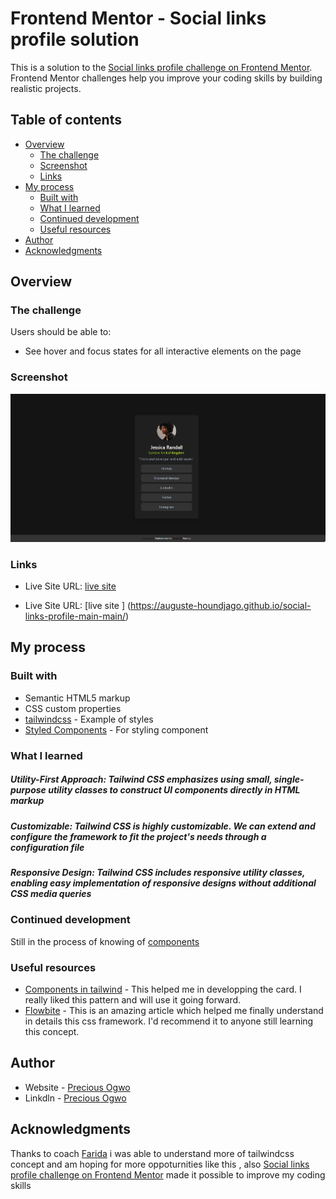 # Frontend Mentor - Social links profile solution

This is a solution to the [Social links profile challenge on Frontend Mentor](https://www.frontendmentor.io/challenges/social-links-profile-UG32l9m6dQ). Frontend Mentor challenges help you improve your coding skills by building realistic projects. 

## Table of contents

- [Overview](#overview)
  - [The challenge](#the-challenge)
  - [Screenshot](#screenshot)
  - [Links](#links)
- [My process](#my-process)
  - [Built with](#built-with)
  - [What I learned](#what-i-learned)
  - [Continued development](#continued-development)
  - [Useful resources](#useful-resources)
- [Author](#author)
- [Acknowledgments](#acknowledgments)



## Overview

### The challenge

Users should be able to:

- See hover and focus states for all interactive elements on the page

### Screenshot

![](./design/screenshot.png)



### Links

- Live Site URL: [live site  ](https://ijechidi.github.io/social-links-profile-main/)

- Live Site URL: [live site  ] (https://auguste-houndjago.github.io/social-links-profile-main-main/)

## My process

### Built with

- Semantic HTML5 markup
- CSS custom properties
- [tailwindcss](https://tailwindcss.com/docs/utility-first) - Example of styles
- [Styled Components](https://tailwindcss.com/docs/adding-custom-styles#adding-component-classes) - For styling component


### What I learned

##### Utility-First Approach: Tailwind CSS emphasizes using small, single-purpose utility classes to construct UI components directly in  HTML markup
##### Customizable: Tailwind CSS is highly customizable. We can extend and configure the framework to fit the project's needs through a configuration file
##### Responsive Design: Tailwind CSS includes responsive utility classes, enabling easy implementation of responsive designs without additional CSS media queries


### Continued development

Still in the process of knowing of [components](https://tailwindcss.com/docs/adding-custom-styles#adding-component-classes)


### Useful resources

- [Components in tailwind](https://tailwindcss.com/docs/adding-custom-styles#adding-component-classes) - This helped me in developping the card. I really liked this pattern and will use it going forward.
- [Flowbite](https://flowbite.com/) - This is an amazing article which helped me finally understand in details this css framework. I'd recommend it to anyone still learning this concept.



## Author

- Website - [Precious Ogwo](https://www.your-site.com)
- Linkdln - [Precious Ogwo](https://www.linkedin.com/in/precious-ogwo-971118255?utm_source=share&utm_campaign=share_via&utm_content=profile&utm_medium=android_app)


## Acknowledgments

Thanks to coach [Farida](https://github.com/faridah202) i was able to understand more of tailwindcss concept and am hoping for more oppoturnities like this ,
also  [Social links profile challenge on Frontend Mentor](https://www.frontendmentor.io/challenges/social-links-profile-UG32l9m6dQ) made it possible to improve my coding skills


